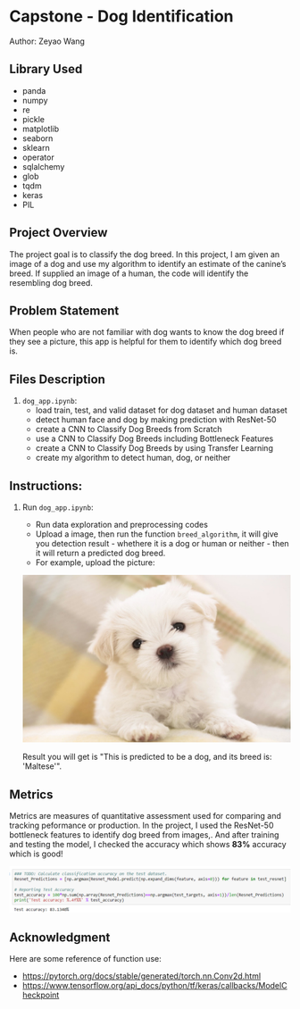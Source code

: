 # Capstone - Dog Identification
Author: Zeyao Wang
## Library Used
- panda
- numpy
- re
- pickle
- matplotlib
- seaborn
- sklearn
- operator
- sqlalchemy
- glob
- tqdm
- keras
- PIL

## Project Overview
The project goal is to classify the dog breed. In this project, I am given an image of a dog and use my algorithm to identify an estimate of the canine’s breed. If supplied an image of a human, the code will identify the resembling dog breed. 

## Problem Statement
When people who are not familiar with dog wants to know the dog breed if they see a picture, this app is helpful for them to identify which dog breed is. 


## Files Description
1. `dog_app.ipynb`: 
    - load train, test, and valid dataset for dog dataset and human dataset
    - detect human face and dog by making prediction with ResNet-50 
    - create a CNN to Classify Dog Breeds from Scratch
    - use a CNN to Classify Dog Breeds including Bottleneck Features
    - create a CNN to Classify Dog Breeds by using Transfer Learning
    - create my algorithm to detect human, dog, or neither

## Instructions:
1. Run `dog_app.ipynb`:  
    - Run data exploration and preprocessing codes
    - Upload a image, then run the function `breed_algorithm`, it will give you detection result - whethere it is a dog or human or neither - then it will return a predicted dog breed. 
    - For example, upload the picture:

    ![Dog 1](images/Dog1.jpg "Sample Dog Picture")

    Result you will get is "This is predicted to be a dog, and its breed is:  'Maltese'". 
 
 ## Metrics
Metrics are measures of quantitative assessment used for comparing and tracking peformance or production. In the project, I used the ResNet-50 bottleneck features to identify dog breed from images,. And after training and testing the model, I checked the accuracy which shows **83%** accuracy which is good!

![Test Accuracy](images/test_accuracy.png "Test Accuracy")


## Acknowledgment
Here are some reference of function use:
- https://pytorch.org/docs/stable/generated/torch.nn.Conv2d.html
- https://www.tensorflow.org/api_docs/python/tf/keras/callbacks/ModelCheckpoint






